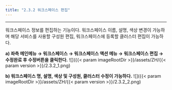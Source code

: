 ```yaml
---
title: "2.3.2 워크스페이스 편집"
---
```


---
워크스페이스 정보를 편집하는 기능이다. 워크스페이스 이름, 설명, 색상 변경이 가능하며 해당 서비스를 사용할 구성원 편집, 워크스페이스에 등록할 클러스터 편집이 가능하다.

**a) 좌측 메인메뉴 → 워크스페이스 → 워크스페이스 액션 메뉴 → 워크스페이스 편집 → 수정완료 후 수정버튼을 클릭한다.**
![]({{< param imageRootDir >}}/assets/ZH/{{< param version >}}/2.3.2_1.png)

**b) 워크스페이스 명, 설명, 색상 및 구성원, 클러스터 수정이 가능하다.**
![]({{< param imageRootDir >}}/assets/ZH/{{< param version >}}/2.3.2_2.png)
